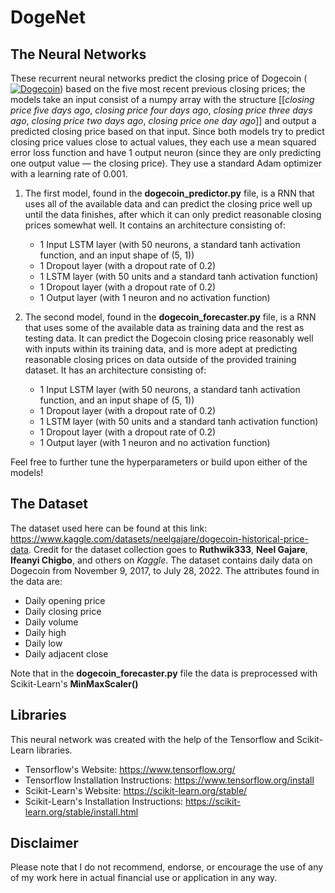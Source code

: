# DogeNet

## The Neural Networks
These recurrent neural networks predict the closing price of Dogecoin ([![Dogecoin](https://img.shields.io/badge/dogecoin-B59A30?style=for-the-badge&logo=dogecoin&logoColor=white)](https://www.youtube.com/watch?v=cbI31x3FpS0)) based on the five most recent previous closing prices; the models take an input consist of a numpy array with the structure [[*closing price five days ago*, *closing price four days ago*, *closing price three days ago*, *closing price two days ago*, *closing price one day ago*]] and output a predicted closing price based on that input. Since both models try to predict closing price values close to actual values, they each use a mean squared error loss function and have 1 output neuron (since they are only predicting one output value — the closing price). They use a standard Adam optimizer with a learning rate of 0.001.

1. The first model, found in the **dogecoin_predictor.py** file, is a RNN that uses all of the available data and can predict the closing price well up until the data finishes, after which it can only predict reasonable closing prices somewhat well. It contains an architecture consisting of:
    - 1 Input LSTM layer (with 50 neurons, a standard tanh activation function, and an input shape of (5, 1))
    - 1 Dropout layer (with a dropout rate of 0.2)
    - 1 LSTM layer (with 50 units and a standard tanh activation function)
    - 1 Dropout layer (with a dropout rate of 0.2)
    - 1 Output layer (with 1 neuron and no activation function)

2. The second model, found in the **dogecoin_forecaster.py** file, is a RNN that uses some of the available data as training data and the rest as testing data. It can predict the Dogecoin closing price reasonably well with inputs within its training data, and is more adept at predicting reasonable closing prices on data outside of the provided training dataset. It has an architecture consisting of:
    - 1 Input LSTM layer (with 50 neurons, a standard tanh activation function, and an input shape of (5, 1))
    - 1 Dropout layer (with a dropout rate of 0.2)
    - 1 LSTM layer (with 50 units and a standard tanh activation function)
    - 1 Dropout layer (with a dropout rate of 0.2)
    - 1 Output layer (with 1 neuron and no activation function)

Feel free to further tune the hyperparameters or build upon either of the models!

## The Dataset
The dataset used here can be found at this link: https://www.kaggle.com/datasets/neelgajare/dogecoin-historical-price-data. Credit for the dataset collection goes to **Ruthwik333**, **Neel Gajare**, **Ifeanyi Chigbo**, and others on *Kaggle*. The dataset contains daily data on Dogecoin from November 9, 2017, to July 28, 2022. The attributes found in the data are:

- Daily opening price
- Daily closing price
- Daily volume
- Daily high
- Daily low
- Daily adjacent close

Note that in the **dogecoin_forecaster.py** file the data is preprocessed with Scikit-Learn's **MinMaxScaler()**

## Libraries
This neural network was created with the help of the Tensorflow and Scikit-Learn libraries.
- Tensorflow's Website: https://www.tensorflow.org/
- Tensorflow Installation Instructions: https://www.tensorflow.org/install
- Scikit-Learn's Website: https://scikit-learn.org/stable/
- Scikit-Learn's Installation Instructions: https://scikit-learn.org/stable/install.html

## Disclaimer
Please note that I do not recommend, endorse, or encourage the use of any of my work here in actual financial use or application in any way.
